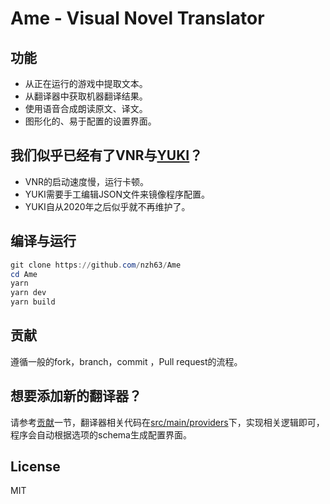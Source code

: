 # Ame - Visual Novel Translator

## 功能
* 从正在运行的游戏中提取文本。
* 从翻译器中获取机器翻译结果。
* 使用语音合成朗读原文、译文。
* 图形化的、易于配置的设置界面。

## 我们似乎已经有了VNR与[YUKI](https://github.com/project-yuki/YUKI)？
* VNR的启动速度慢，运行卡顿。
* YUKI需要手工编辑JSON文件来镜像程序配置。
* YUKI自从2020年之后似乎就不再维护了。

## 编译与运行
```powershell
git clone https://github.com/nzh63/Ame
cd Ame
yarn
yarn dev
yarn build
```

## 贡献
遵循一般的fork，branch，commit ，Pull request的流程。

## 想要添加新的翻译器？
请参考[贡献](#贡献)一节，翻译器相关代码在[src/main/providers](./src/main/providers)下，实现相关逻辑即可，程序会自动根据选项的schema生成配置界面。

## License
MIT
